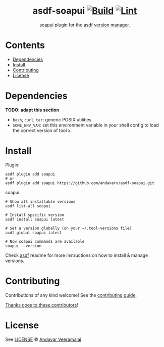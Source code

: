 <div align="center">

# asdf-soapui [![Build](https://github.com/andavarv/asdf-soapui/actions/workflows/build.yml/badge.svg)](https://github.com/andavarv/asdf-soapui/actions/workflows/build.yml) [![Lint](https://github.com/andavarv/asdf-soapui/actions/workflows/lint.yml/badge.svg)](https://github.com/andavarv/asdf-soapui/actions/workflows/lint.yml)


[soapui](https://github.com/andavarv/soapui) plugin for the [asdf version manager](https://asdf-vm.com).

</div>

# Contents

- [Dependencies](#dependencies)
- [Install](#install)
- [Contributing](#contributing)
- [License](#license)

# Dependencies

**TODO: adapt this section**

- `bash`, `curl`, `tar`: generic POSIX utilities.
- `SOME_ENV_VAR`: set this environment variable in your shell config to load the correct version of tool x.

# Install

Plugin:

```shell
asdf plugin add soapui
# or
asdf plugin add soapui https://github.com/andavarv/asdf-soapui.git
```

soapui:

```shell
# Show all installable versions
asdf list-all soapui

# Install specific version
asdf install soapui latest

# Set a version globally (on your ~/.tool-versions file)
asdf global soapui latest

# Now soapui commands are available
soapui --version
```

Check [asdf](https://github.com/asdf-vm/asdf) readme for more instructions on how to
install & manage versions.

# Contributing

Contributions of any kind welcome! See the [contributing guide](contributing.md).

[Thanks goes to these contributors](https://github.com/andavarv/asdf-soapui/graphs/contributors)!

# License

See [LICENSE](LICENSE) © [Andavar Veeramalai](https://github.com/andavarv/)
